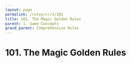 ```yaml
---
layout: page
permalink: /rules/cr/1/101
title: 101. The Magic Golden Rules
parent: 1. Game Concepts
grand_parent: Comprehensive Rules
---
```

# 101. The Magic Golden Rules
